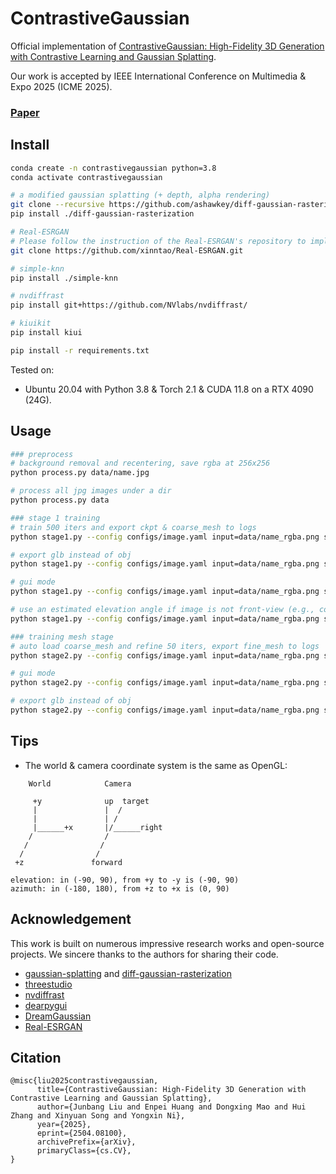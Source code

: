 # ContrastiveGaussian

Official implementation of [ContrastiveGaussian: High-Fidelity 3D Generation with Contrastive Learning and Gaussian Splatting](https://arxiv.org/abs/2309.16653). 

Our work is accepted by IEEE International Conference on Multimedia & Expo 2025 (ICME 2025).

### [Paper](https://arxiv.org/abs/2504.08100)

## Install

```bash
conda create -n contrastivegaussian python=3.8
conda activate contrastivegaussian

# a modified gaussian splatting (+ depth, alpha rendering)
git clone --recursive https://github.com/ashawkey/diff-gaussian-rasterization
pip install ./diff-gaussian-rasterization

# Real-ESRGAN
# Please follow the instruction of the Real-ESRGAN's repository to implement the Real-ESRGAN
git clone https://github.com/xinntao/Real-ESRGAN.git

# simple-knn
pip install ./simple-knn

# nvdiffrast
pip install git+https://github.com/NVlabs/nvdiffrast/

# kiuikit
pip install kiui

pip install -r requirements.txt

```

Tested on:

- Ubuntu 20.04 with Python 3.8 & Torch 2.1 & CUDA 11.8 on a RTX 4090 (24G).

## Usage

```bash
### preprocess
# background removal and recentering, save rgba at 256x256
python process.py data/name.jpg

# process all jpg images under a dir
python process.py data

### stage 1 training
# train 500 iters and export ckpt & coarse_mesh to logs 
python stage1.py --config configs/image.yaml input=data/name_rgba.png save_path=name

# export glb instead of obj
python stage1.py --config configs/image.yaml input=data/name_rgba.png save_path=name mesh_format=glb

# gui mode 
python stage1.py --config configs/image.yaml input=data/name_rgba.png save_path=name gui=True

# use an estimated elevation angle if image is not front-view (e.g., common looking-down image can use -30)
python stage1.py --config configs/image.yaml input=data/name_rgba.png save_path=name elevation=-30

### training mesh stage
# auto load coarse_mesh and refine 50 iters, export fine_mesh to logs
python stage2.py --config configs/image.yaml input=data/name_rgba.png save_path=name

# gui mode
python stage2.py --config configs/image.yaml input=data/name_rgba.png save_path=name gui=True

# export glb instead of obj
python stage2.py --config configs/image.yaml input=data/name_rgba.png save_path=name mesh_format=glb
```

## Tips
* The world & camera coordinate system is the same as OpenGL:
```
    World            Camera        
  
     +y              up  target                                              
     |               |  /                                            
     |               | /                                                
     |______+x       |/______right                                      
    /                /         
   /                /          
  /                /           
 +z               forward           

elevation: in (-90, 90), from +y to -y is (-90, 90)
azimuth: in (-180, 180), from +z to +x is (0, 90)
```

## Acknowledgement

This work is built on numerous impressive research works and open-source projects. We sincere thanks to the authors for sharing their code.

- [gaussian-splatting](https://github.com/graphdeco-inria/gaussian-splatting) and [diff-gaussian-rasterization](https://github.com/graphdeco-inria/diff-gaussian-rasterization)
- [threestudio](https://github.com/threestudio-project/threestudio)
- [nvdiffrast](https://github.com/NVlabs/nvdiffrast)
- [dearpygui](https://github.com/hoffstadt/DearPyGui)
- [DreamGaussian](https://github.com/dreamgaussian/dreamgaussian)
- [Real-ESRGAN](https://github.com/xinntao/Real-ESRGAN)

## Citation

```
@misc{liu2025contrastivegaussian,
      title={ContrastiveGaussian: High-Fidelity 3D Generation with Contrastive Learning and Gaussian Splatting}, 
      author={Junbang Liu and Enpei Huang and Dongxing Mao and Hui Zhang and Xinyuan Song and Yongxin Ni},
      year={2025},
      eprint={2504.08100},
      archivePrefix={arXiv},
      primaryClass={cs.CV}, 
}
```

